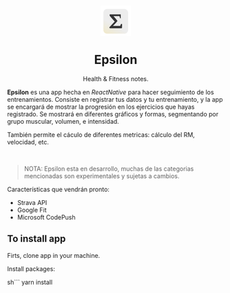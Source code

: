 <div>
 <p align="center">
  <img align="center" src="src/assets/images/logo2.png" width="70">
</p>

 <h1 align="center"><b>Epsilon</b></h1>
  <p align="center">
 Health & Fitness notes.
    <br />
 

**Epsilon** es una app hecha en *ReactNative* para hacer seguimiento de los entrenamientos. Consiste en registrar tus datos y tu entrenamiento, y la app se encargará de mostrar la progresión en los ejercicios que hayas registrado. Se mostrará en diferentes gráficos y formas, segmentando por grupo muscular, volumen, e intensidad. 

También permite el cáculo de diferentes metricas: cálculo del RM, velocidad, etc.

<br/>

> NOTA: Epsilon esta en desarrollo, muchas de las categorias mencionadas son experimentales y sujetas a cambios.


Características que vendrán pronto:

  - Strava API
  - Google Fit
  - Microsoft CodePush


## To install app

Firts, clone app in your machine.

Install packages:

sh```
  yarn install
```

